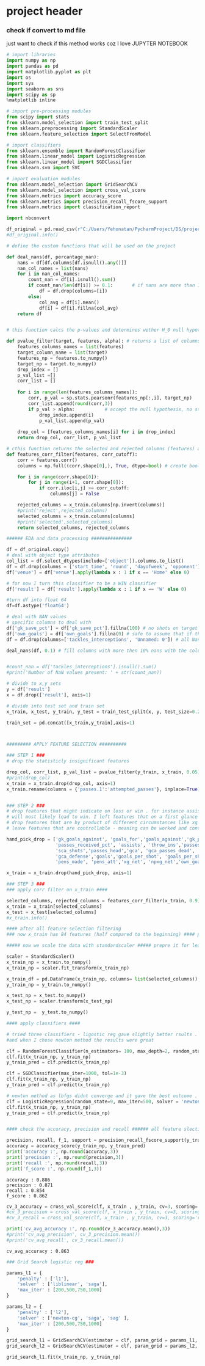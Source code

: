 # project header 
### check if convert to md file ###
just want to check if this method works coz I love JUPYTER NOTEBOOK


```python
# import libraries  
import numpy as np 
import pandas as pd
import matplotlib.pyplot as plt
import os 
import sys
import seaborn as sns
import scipy as sp
%matplotlib inline

# import pre-processing modules 
from scipy import stats
from sklearn.model_selection import train_test_split
from sklearn.preprocessing import StandardScaler
from sklearn.feature_selection import SelectFromModel 

# import classifiers
from sklearn.ensemble import RandomForestClassifier
from sklearn.linear_model import LogisticRegression
from sklearn.linear_model import SGDClassifier
from sklearn.svm import SVC

# import evaluation modules
from sklearn.model_selection import GridSearchCV
from sklearn.model_selection import cross_val_score
from sklearn.metrics import accuracy_score
from sklearn.metrics import precision_recall_fscore_support
from sklearn.metrics import classification_report

import nbconvert 
```


```python
df_original = pd.read_csv(r"C:/Users/Yehonatan/PycharmProject/DS/projects/la_liga_project/to ignore/la_liga_data.csv")
#df_original.info()
```


```python
# define the custom functions that will be used on the project  

def deal_nans(df, percantage_nan):
    nans = df[df.columns[df.isnull().any()]]
    nan_col_names = list(nans)
    for i in nan_col_names:
        count_nan = df[i].isnull().sum()
        if count_nan/len(df[i]) >= 0.1:       # if nans are more than 10% delete the column 
            df = df.drop(columns=[i])
        else:
            col_avg = df[i].mean()
            df[i] = df[i].fillna(col_avg)
    return df 


# this function calcs the p-values and determines wether H_0 null hypothesis is rejected or accepted

def pvalue_filter(target, features, alpha): # returns a list of columns that are possible drop, p_val > alpha, corr, pval
    features_columns_names = list(features)
    target_column_name = list(target)
    features_np = features.to_numpy()
    target_np = target.to_numpy()
    drop_index = []
    p_val_list =[]
    corr_list = []
    
    for i in range(len(features_columns_names)):
        corr, p_val = sp.stats.pearsonr(features_np[:,i], target_np)
        corr_list.append(round(corr,3))
        if p_val > alpha:           # accept the null hypothesis, no statisitcal significance  
            drop_index.append(i)
            p_val_list.append(p_val)
            
    drop_col = [features_columns_names[i] for i in drop_index]
    return drop_col, corr_list, p_val_list

# cthis function returns the selected and rejected columns (features) after correlation check between the features 
def features_corr_filter(features, corr_cutoff): 
    corr = features.corr()
    columns = np.full((corr.shape[0],), True, dtype=bool) # create boolean filter 

    for i in range(corr.shape[0]):
        for j in range(i+1, corr.shape[0]):
            if corr.iloc[i,j] >= corr_cutoff:
                columns[j] = False

    rejected_columns = x_train.columns[np.invert(columns)]
    #print('reject',rejected_columns)
    selected_columns = x_train.columns[columns]
    #print('selected',selected_columns)
    return selected_columns, rejected_columns

```


```python
###### EDA and data processing ############### 

df = df_original.copy()
# deal with object type attributes 
col_list = df.select_dtypes(include=['object']).columns.to_list()
df = df.drop(columns = ['start_time', 'round', 'dayofweek', 'opponent']) #drop categorical columns that in my perspective dont contribute 
df['venue'] = df['venue'].apply(lambda x : 1 if x == 'Home' else 0) 

# for now I turn this classifier to be a WIN classifier 
df['result'] = df['result'].apply(lambda x : 1 if x == 'W' else 0) 

#turn df into float 64 
df=df.astype('float64')

# deal with NAN values 
# specific columns to deal with
df['gk_save_pct'] = df['gk_save_pct'].fillna(100) # no shots on target means no saves in a way same effect as 100% saves
df['own_goals'] = df['own_goals'].fillna(0) # safe to assume that if there is a NAN there were no owngoals as it is a rare occasion 
df = df.drop(columns=['tackles_interceptions', 'Unnamed: 0']) # all Nan_s in this column

deal_nans(df, 0.1) # fill columns with more then 10% nans with the column's mean value 


#count_nan = df['tackles_interceptions'].isnull().sum()
#print('Number of NaN values present: ' + str(count_nan))

# divide to x,y sets 
y = df['result']
x = df.drop(['result'], axis=1)

# divide into test set and train set   
x_train, x_test, y_train, y_test = train_test_split(x, y, test_size=0.2, random_state=9)

train_set = pd.concat([x_train,y_train],axis=1)




```


```python
######### APPLY FEATURE SELECTION ##########

### STEP 1 ###
# drop the statisticly insignificant features 

drop_col, corr_list, p_val_list = pvalue_filter(y_train, x_train, 0.05)
#print(drop_col)
x_train = x_train.drop(drop_col, axis=1)
x_train.rename(columns = {'passes.1':'attempted_passes'}, inplace=True)



```


```python
### STEP 2 ###
# drop features that might indicate on loss or win . for instance assists = goals and it is quite obvious that many assists 
# will most likely lead to win. I left features that on a first glance might not indicate a win
# drop features that are by product of different circumstances like xg related features
# leave features that are controllable - meaning can be worked and controlled by the team 

hand_pick_drop = ['gk_goals_against', 'goals_for','goals_against','gk_psxg_net', 'dribbles_vs','dribbles_completed',
                  'passes_received_pct', 'assists', 'throw_ins','passes_left_foot', 'passes_right_foot',
                  'sca_shots','passes_head','gca', 'gca_passes_dead', 'gca_dribbles','gca_shots', 'gca_fouled', 
                  'gca_defense','goals','goals_per_shot', 'goals_per_shot_on_target','xg', 'npxg', 'npxg_per_shot', 
                  'pens_made', 'pens_att','xg_net', 'npxg_net','own_goals']

x_train = x_train.drop(hand_pick_drop, axis=1)
```


```python
### STEP 3 ###
### apply corr filter on x_train #### 

selected_columns, rejected_columns = features_corr_filter(x_train, 0.9)
x_train = x_train[selected_columns]
x_test = x_test[selected_columns]
#x_train.info()
```


```python
#### after all feature selection filtering
### now x_train has 84 features (half compared to the beginning) #### pvalue drop has been made and high corr between features 
```


```python
##### now we scale the data with standardscaler ##### prepre it for learning, convert to np array

scaler = StandardScaler()
x_train_np = x_train.to_numpy()   
x_train_np = scaler.fit_transform(x_train_np)

x_train_df = pd.DataFrame(x_train_np, columns= list(selected_columns)) # df after scaling
y_train_np = y_train.to_numpy()

x_test_np = x_test.to_numpy()
x_test_np = scaler.transform(x_test_np)

y_test_np =  y_test.to_numpy()
```


```python
#### apply classifiers ####

# tried three classifiers - ligostic reg gave slightly better rsults . yet it seems to not overfit as the others 
#and when I chose newton method the results were great

```


```python
clf = RandomForestClassifier(n_estimators= 100, max_depth=2, random_state=9)
clf.fit(x_train_np, y_train_np)
y_train_pred = clf.predict(x_train_np)
```


```python
clf = SGDClassifier(max_iter=1000, tol=1e-3)
clf.fit(x_train_np, y_train_np)
y_train_pred = clf.predict(x_train_np)
```


```python
# newton method as lbfgs didnt converge and it gave the best outcome . could check other algos 
clf = LogisticRegression(random_state=9, max_iter=500, solver = 'newton-cg') 
clf.fit(x_train_np, y_train_np)
y_train_pred = clf.predict(x_train_np)
```


```python

```


```python
#### check the accuracy, precision and recall ###### all feature slection steps were applied

precision, recall, f_1, support = precision_recall_fscore_support(y_train_np, y_train_pred, average='binary')
accuracy = accuracy_score(y_train_np, y_train_pred)
print('accuracy :', np.round(accuracy,3))
print('precision :', np.round(precision,3))
print('recall :', np.round(recall,3))
print('f_score :', np.round(f_1,3))

```

    accuracy : 0.886
    precision : 0.871
    recall : 0.854
    f_score : 0.862
    


```python
cv_3_accuracy = cross_val_score(clf, x_train , y_train, cv=3, scoring='accuracy')
#cv_3_precision = cross_val_score(clf, x_train , y_train, cv=3, scoring='precision')
#cv_3_recall = cross_val_score(clf, x_train , y_train, cv=3, scoring='recall')

print('cv_avg_accuracy :', np.round(cv_3_accuracy.mean(),3))
#print('cv_avg_precision', cv_3_precision.mean())
#print('cv_avg_recall', cv_3_recall.mean())
```

    cv_avg_accuracy : 0.863
    


```python
### Grid Search logistic reg ### 

params_l1 = {
    'penalty' : ['l1'],
    'solver' : ['liblinear', 'saga'],
    'max_iter' : [200,500,750,1000]
}

params_l2 = {
    'penalty' : ['l2'],
    'solver' : ['newton-cg', 'saga', 'sag' ],
    'max_iter' : [200,500,750,1000]
}

grid_search_l1 = GridSearchCV(estimator = clf, param_grid = params_l1, scoring = 'f1', cv = 3, verbose = 0)
grid_search_l2 = GridSearchCV(estimator = clf, param_grid = params_l2, scoring = 'f1', cv = 3, verbose = 0)
```


```python
grid_search_l1.fit(x_train_np, y_train_np)
```




<style>#sk-container-id-1 {color: black;background-color: white;}#sk-container-id-1 pre{padding: 0;}#sk-container-id-1 div.sk-toggleable {background-color: white;}#sk-container-id-1 label.sk-toggleable__label {cursor: pointer;display: block;width: 100%;margin-bottom: 0;padding: 0.3em;box-sizing: border-box;text-align: center;}#sk-container-id-1 label.sk-toggleable__label-arrow:before {content: "▸";float: left;margin-right: 0.25em;color: #696969;}#sk-container-id-1 label.sk-toggleable__label-arrow:hover:before {color: black;}#sk-container-id-1 div.sk-estimator:hover label.sk-toggleable__label-arrow:before {color: black;}#sk-container-id-1 div.sk-toggleable__content {max-height: 0;max-width: 0;overflow: hidden;text-align: left;background-color: #f0f8ff;}#sk-container-id-1 div.sk-toggleable__content pre {margin: 0.2em;color: black;border-radius: 0.25em;background-color: #f0f8ff;}#sk-container-id-1 input.sk-toggleable__control:checked~div.sk-toggleable__content {max-height: 200px;max-width: 100%;overflow: auto;}#sk-container-id-1 input.sk-toggleable__control:checked~label.sk-toggleable__label-arrow:before {content: "▾";}#sk-container-id-1 div.sk-estimator input.sk-toggleable__control:checked~label.sk-toggleable__label {background-color: #d4ebff;}#sk-container-id-1 div.sk-label input.sk-toggleable__control:checked~label.sk-toggleable__label {background-color: #d4ebff;}#sk-container-id-1 input.sk-hidden--visually {border: 0;clip: rect(1px 1px 1px 1px);clip: rect(1px, 1px, 1px, 1px);height: 1px;margin: -1px;overflow: hidden;padding: 0;position: absolute;width: 1px;}#sk-container-id-1 div.sk-estimator {font-family: monospace;background-color: #f0f8ff;border: 1px dotted black;border-radius: 0.25em;box-sizing: border-box;margin-bottom: 0.5em;}#sk-container-id-1 div.sk-estimator:hover {background-color: #d4ebff;}#sk-container-id-1 div.sk-parallel-item::after {content: "";width: 100%;border-bottom: 1px solid gray;flex-grow: 1;}#sk-container-id-1 div.sk-label:hover label.sk-toggleable__label {background-color: #d4ebff;}#sk-container-id-1 div.sk-serial::before {content: "";position: absolute;border-left: 1px solid gray;box-sizing: border-box;top: 0;bottom: 0;left: 50%;z-index: 0;}#sk-container-id-1 div.sk-serial {display: flex;flex-direction: column;align-items: center;background-color: white;padding-right: 0.2em;padding-left: 0.2em;position: relative;}#sk-container-id-1 div.sk-item {position: relative;z-index: 1;}#sk-container-id-1 div.sk-parallel {display: flex;align-items: stretch;justify-content: center;background-color: white;position: relative;}#sk-container-id-1 div.sk-item::before, #sk-container-id-1 div.sk-parallel-item::before {content: "";position: absolute;border-left: 1px solid gray;box-sizing: border-box;top: 0;bottom: 0;left: 50%;z-index: -1;}#sk-container-id-1 div.sk-parallel-item {display: flex;flex-direction: column;z-index: 1;position: relative;background-color: white;}#sk-container-id-1 div.sk-parallel-item:first-child::after {align-self: flex-end;width: 50%;}#sk-container-id-1 div.sk-parallel-item:last-child::after {align-self: flex-start;width: 50%;}#sk-container-id-1 div.sk-parallel-item:only-child::after {width: 0;}#sk-container-id-1 div.sk-dashed-wrapped {border: 1px dashed gray;margin: 0 0.4em 0.5em 0.4em;box-sizing: border-box;padding-bottom: 0.4em;background-color: white;}#sk-container-id-1 div.sk-label label {font-family: monospace;font-weight: bold;display: inline-block;line-height: 1.2em;}#sk-container-id-1 div.sk-label-container {text-align: center;}#sk-container-id-1 div.sk-container {/* jupyter's `normalize.less` sets `[hidden] { display: none; }` but bootstrap.min.css set `[hidden] { display: none !important; }` so we also need the `!important` here to be able to override the default hidden behavior on the sphinx rendered scikit-learn.org. See: https://github.com/scikit-learn/scikit-learn/issues/21755 */display: inline-block !important;position: relative;}#sk-container-id-1 div.sk-text-repr-fallback {display: none;}</style><div id="sk-container-id-1" class="sk-top-container"><div class="sk-text-repr-fallback"><pre>GridSearchCV(cv=3,
             estimator=LogisticRegression(max_iter=500, random_state=9,
                                          solver=&#x27;newton-cg&#x27;),
             param_grid={&#x27;max_iter&#x27;: [200, 500, 750, 1000], &#x27;penalty&#x27;: [&#x27;l1&#x27;],
                         &#x27;solver&#x27;: [&#x27;liblinear&#x27;, &#x27;saga&#x27;]},
             scoring=&#x27;f1&#x27;)</pre><b>In a Jupyter environment, please rerun this cell to show the HTML representation or trust the notebook. <br />On GitHub, the HTML representation is unable to render, please try loading this page with nbviewer.org.</b></div><div class="sk-container" hidden><div class="sk-item sk-dashed-wrapped"><div class="sk-label-container"><div class="sk-label sk-toggleable"><input class="sk-toggleable__control sk-hidden--visually" id="sk-estimator-id-1" type="checkbox" ><label for="sk-estimator-id-1" class="sk-toggleable__label sk-toggleable__label-arrow">GridSearchCV</label><div class="sk-toggleable__content"><pre>GridSearchCV(cv=3,
             estimator=LogisticRegression(max_iter=500, random_state=9,
                                          solver=&#x27;newton-cg&#x27;),
             param_grid={&#x27;max_iter&#x27;: [200, 500, 750, 1000], &#x27;penalty&#x27;: [&#x27;l1&#x27;],
                         &#x27;solver&#x27;: [&#x27;liblinear&#x27;, &#x27;saga&#x27;]},
             scoring=&#x27;f1&#x27;)</pre></div></div></div><div class="sk-parallel"><div class="sk-parallel-item"><div class="sk-item"><div class="sk-label-container"><div class="sk-label sk-toggleable"><input class="sk-toggleable__control sk-hidden--visually" id="sk-estimator-id-2" type="checkbox" ><label for="sk-estimator-id-2" class="sk-toggleable__label sk-toggleable__label-arrow">estimator: LogisticRegression</label><div class="sk-toggleable__content"><pre>LogisticRegression(max_iter=500, random_state=9, solver=&#x27;newton-cg&#x27;)</pre></div></div></div><div class="sk-serial"><div class="sk-item"><div class="sk-estimator sk-toggleable"><input class="sk-toggleable__control sk-hidden--visually" id="sk-estimator-id-3" type="checkbox" ><label for="sk-estimator-id-3" class="sk-toggleable__label sk-toggleable__label-arrow">LogisticRegression</label><div class="sk-toggleable__content"><pre>LogisticRegression(max_iter=500, random_state=9, solver=&#x27;newton-cg&#x27;)</pre></div></div></div></div></div></div></div></div></div></div>




```python
print('best parameters : ', grid_search_l1.best_params_)
print('best score for the parameters :', np.round(grid_search_l1.best_score_,3))
```

    best parameters :  {'max_iter': 200, 'penalty': 'l1', 'solver': 'saga'}
    best score for the parameters : 0.842
    


```python
grid_search_l2.fit(x_train_np, y_train_np)
```




<style>#sk-container-id-2 {color: black;background-color: white;}#sk-container-id-2 pre{padding: 0;}#sk-container-id-2 div.sk-toggleable {background-color: white;}#sk-container-id-2 label.sk-toggleable__label {cursor: pointer;display: block;width: 100%;margin-bottom: 0;padding: 0.3em;box-sizing: border-box;text-align: center;}#sk-container-id-2 label.sk-toggleable__label-arrow:before {content: "▸";float: left;margin-right: 0.25em;color: #696969;}#sk-container-id-2 label.sk-toggleable__label-arrow:hover:before {color: black;}#sk-container-id-2 div.sk-estimator:hover label.sk-toggleable__label-arrow:before {color: black;}#sk-container-id-2 div.sk-toggleable__content {max-height: 0;max-width: 0;overflow: hidden;text-align: left;background-color: #f0f8ff;}#sk-container-id-2 div.sk-toggleable__content pre {margin: 0.2em;color: black;border-radius: 0.25em;background-color: #f0f8ff;}#sk-container-id-2 input.sk-toggleable__control:checked~div.sk-toggleable__content {max-height: 200px;max-width: 100%;overflow: auto;}#sk-container-id-2 input.sk-toggleable__control:checked~label.sk-toggleable__label-arrow:before {content: "▾";}#sk-container-id-2 div.sk-estimator input.sk-toggleable__control:checked~label.sk-toggleable__label {background-color: #d4ebff;}#sk-container-id-2 div.sk-label input.sk-toggleable__control:checked~label.sk-toggleable__label {background-color: #d4ebff;}#sk-container-id-2 input.sk-hidden--visually {border: 0;clip: rect(1px 1px 1px 1px);clip: rect(1px, 1px, 1px, 1px);height: 1px;margin: -1px;overflow: hidden;padding: 0;position: absolute;width: 1px;}#sk-container-id-2 div.sk-estimator {font-family: monospace;background-color: #f0f8ff;border: 1px dotted black;border-radius: 0.25em;box-sizing: border-box;margin-bottom: 0.5em;}#sk-container-id-2 div.sk-estimator:hover {background-color: #d4ebff;}#sk-container-id-2 div.sk-parallel-item::after {content: "";width: 100%;border-bottom: 1px solid gray;flex-grow: 1;}#sk-container-id-2 div.sk-label:hover label.sk-toggleable__label {background-color: #d4ebff;}#sk-container-id-2 div.sk-serial::before {content: "";position: absolute;border-left: 1px solid gray;box-sizing: border-box;top: 0;bottom: 0;left: 50%;z-index: 0;}#sk-container-id-2 div.sk-serial {display: flex;flex-direction: column;align-items: center;background-color: white;padding-right: 0.2em;padding-left: 0.2em;position: relative;}#sk-container-id-2 div.sk-item {position: relative;z-index: 1;}#sk-container-id-2 div.sk-parallel {display: flex;align-items: stretch;justify-content: center;background-color: white;position: relative;}#sk-container-id-2 div.sk-item::before, #sk-container-id-2 div.sk-parallel-item::before {content: "";position: absolute;border-left: 1px solid gray;box-sizing: border-box;top: 0;bottom: 0;left: 50%;z-index: -1;}#sk-container-id-2 div.sk-parallel-item {display: flex;flex-direction: column;z-index: 1;position: relative;background-color: white;}#sk-container-id-2 div.sk-parallel-item:first-child::after {align-self: flex-end;width: 50%;}#sk-container-id-2 div.sk-parallel-item:last-child::after {align-self: flex-start;width: 50%;}#sk-container-id-2 div.sk-parallel-item:only-child::after {width: 0;}#sk-container-id-2 div.sk-dashed-wrapped {border: 1px dashed gray;margin: 0 0.4em 0.5em 0.4em;box-sizing: border-box;padding-bottom: 0.4em;background-color: white;}#sk-container-id-2 div.sk-label label {font-family: monospace;font-weight: bold;display: inline-block;line-height: 1.2em;}#sk-container-id-2 div.sk-label-container {text-align: center;}#sk-container-id-2 div.sk-container {/* jupyter's `normalize.less` sets `[hidden] { display: none; }` but bootstrap.min.css set `[hidden] { display: none !important; }` so we also need the `!important` here to be able to override the default hidden behavior on the sphinx rendered scikit-learn.org. See: https://github.com/scikit-learn/scikit-learn/issues/21755 */display: inline-block !important;position: relative;}#sk-container-id-2 div.sk-text-repr-fallback {display: none;}</style><div id="sk-container-id-2" class="sk-top-container"><div class="sk-text-repr-fallback"><pre>GridSearchCV(cv=3,
             estimator=LogisticRegression(max_iter=500, random_state=9,
                                          solver=&#x27;newton-cg&#x27;),
             param_grid={&#x27;max_iter&#x27;: [200, 500, 750, 1000], &#x27;penalty&#x27;: [&#x27;l2&#x27;],
                         &#x27;solver&#x27;: [&#x27;newton-cg&#x27;, &#x27;saga&#x27;, &#x27;sag&#x27;]},
             scoring=&#x27;f1&#x27;)</pre><b>In a Jupyter environment, please rerun this cell to show the HTML representation or trust the notebook. <br />On GitHub, the HTML representation is unable to render, please try loading this page with nbviewer.org.</b></div><div class="sk-container" hidden><div class="sk-item sk-dashed-wrapped"><div class="sk-label-container"><div class="sk-label sk-toggleable"><input class="sk-toggleable__control sk-hidden--visually" id="sk-estimator-id-4" type="checkbox" ><label for="sk-estimator-id-4" class="sk-toggleable__label sk-toggleable__label-arrow">GridSearchCV</label><div class="sk-toggleable__content"><pre>GridSearchCV(cv=3,
             estimator=LogisticRegression(max_iter=500, random_state=9,
                                          solver=&#x27;newton-cg&#x27;),
             param_grid={&#x27;max_iter&#x27;: [200, 500, 750, 1000], &#x27;penalty&#x27;: [&#x27;l2&#x27;],
                         &#x27;solver&#x27;: [&#x27;newton-cg&#x27;, &#x27;saga&#x27;, &#x27;sag&#x27;]},
             scoring=&#x27;f1&#x27;)</pre></div></div></div><div class="sk-parallel"><div class="sk-parallel-item"><div class="sk-item"><div class="sk-label-container"><div class="sk-label sk-toggleable"><input class="sk-toggleable__control sk-hidden--visually" id="sk-estimator-id-5" type="checkbox" ><label for="sk-estimator-id-5" class="sk-toggleable__label sk-toggleable__label-arrow">estimator: LogisticRegression</label><div class="sk-toggleable__content"><pre>LogisticRegression(max_iter=500, random_state=9, solver=&#x27;newton-cg&#x27;)</pre></div></div></div><div class="sk-serial"><div class="sk-item"><div class="sk-estimator sk-toggleable"><input class="sk-toggleable__control sk-hidden--visually" id="sk-estimator-id-6" type="checkbox" ><label for="sk-estimator-id-6" class="sk-toggleable__label sk-toggleable__label-arrow">LogisticRegression</label><div class="sk-toggleable__content"><pre>LogisticRegression(max_iter=500, random_state=9, solver=&#x27;newton-cg&#x27;)</pre></div></div></div></div></div></div></div></div></div></div>




```python
print('best parameters : ', grid_search_l2.best_params_)
print('best score for the parameters :', np.round(grid_search_l2.best_score_,3))
```

    best parameters :  {'max_iter': 200, 'penalty': 'l2', 'solver': 'newton-cg'}
    best score for the parameters : 0.837
    


```python
#clf.get_params()
```


```python
#print(classification_report(y_train_np, y_train_pred))  
```


```python

```


```python

```


```python
### predict on TEST SET #####
y_test_pred = clf.predict(x_test_np)
```


```python
### PREDICTION ASSESMENT ###
precision, recall, f_1, support = precision_recall_fscore_support(y_test_np, y_test_pred, average='binary')
accuracy = accuracy_score(y_test_np, y_test_pred)
print('accuracy :', np.round(accuracy,3))
print('precision :', np.round(precision,3))
print('recall :', np.round(recall,3))
print('f_score :', np.round(f_1,3))
```

    accuracy : 0.872
    precision : 0.862
    recall : 0.833
    f_score : 0.847
    


```python
print(classification_report(y_test_np, y_test_pred))  
```

                  precision    recall  f1-score   support
    
             0.0       0.88      0.90      0.89       284
             1.0       0.86      0.83      0.85       210
    
        accuracy                           0.87       494
       macro avg       0.87      0.87      0.87       494
    weighted avg       0.87      0.87      0.87       494
    
    


```python
#x_train_df_scale.hist(bins=50, figsize=(20,15))
#plt.show()
```


```python
#x_train['passes_switches'].hist(bins=50, figsize=(20,15))
#plt.show()
```


```python
#x_train.nutmegs.value_counts() 
#x_train['gk_clean_sheets']
```


```python

```


```python
#### general NOTES ###
# few attributes were removed at fbref so they exist in my data but I dont have the exact definition of them 
```


```python

```


```python

```


```python

```


```python

```
